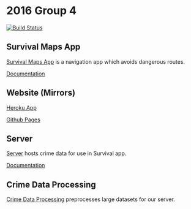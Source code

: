 2016 Group 4
============
[![Build Status](https://travis-ci.com/jhu-oose/2016-group-4.svg?token=Tf3c7Gfbp6sM6spBqpry&branch=master)](https://travis-ci.com/jhu-oose/2016-group-4)

Survival Maps App
-----------------
[Survival Maps App](https://github.com/jhu-oose/2016-group-4/tree/master/SurvivalApp) is a navigation app which avoids dangerous routes.

[Documentation](https://jhu-oose.github.io/2016-group-4/jazzy/)

Website (Mirrors)
-----------------
[Heroku App](https://oose-survival.herokuapp.com)

[Github Pages](https://jhu-oose.github.io/2016-group-4/site/)

Server
------
[Server](https://github.com/jhu-oose/2016-group-4/tree/master/Server) hosts crime data for use in Survival app.

[Documentation](https://jhu-oose.github.io/2016-group-4/Javadoc/)

Crime Data Processing
---------------------
[Crime Data Processing](https://github.com/jhu-oose/2016-group-4/tree/master/CrimeDataProcessing) preprocesses large datasets for our server.
